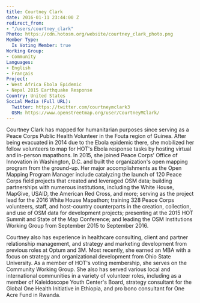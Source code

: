 ```yaml
---
title: Courtney Clark
date: 2016-01-11 23:44:00 Z
redirect_from:
- "/users/courtney_clark"
Photo: https://cdn.hotosm.org/website/courtney_clark_photo.png
Member Type:
  Is Voting Member: true
Working Group:
- Community
Languages:
- English
- Français
Project:
- West Africa Ebola Epidemic
- Nepal 2015 Earthquake Response
Country: United States
Social Media (Full URL):
  Twitter: https://twitter.com/courtneymclark3
  OSM: https://www.openstreetmap.org/user/CourtneyMClark/
---
```


Courtney Clark has mapped for humanitarian purposes since serving as a Peace Corps Public Health Volunteer in the Fouta region of Guinea. After being evacuated in 2014 due to the Ebola epidemic there, she mobilized her fellow volunteers to map for HOT's Ebola response tasks by hosting virtual and in-person mapathons. In 2015, she joined Peace Corps' Office of Innovation in Washington, D.C. and built the organization's open mapping program from the ground-up. Her major accomplishments as the Open Mapping Program Manager include catalyzing the launch of 120 Peace Corps field projects that created and leveraged OSM data; building partnerships with numerous institutions, including the White House, MapGive, USAID, the American Red Cross, and more; serving as the project lead for the 2016 White House Mapathon; training 328 Peace Corps volunteers, staff, and host-country counterparts in the creation, collection, and use of OSM data for development projects; presenting at the 2015 HOT Summit and State of the Map Conference; and leading the OSM Institutions Working Group from September 2015 to September 2016.

Courtney also has experience in healthcare consulting, client and partner relationship management, and strategy and marketing development from previous roles at Optum and 3M. Most recently, she earned an MBA with a focus on strategy and organizational development from Ohio State University. As a member of HOT's voting membership, she serves on the Community Working Group. She also has served various local and international communities in a variety of volunteer roles, including as a member of Kaleidoscope Youth Center's Board, strategy consultant for the Global One Health Initiative in Ethiopia, and pro bono consultant for One Acre Fund in Rwanda.
